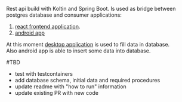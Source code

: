 Rest api build with Koltin and Spring Boot. Is used as bridge between postgres database and consumer applications:   
1. [react frontend application](https://github.com/staniakm/homeBudgetReact).     
2. [android app](https://github.com/staniakm/android_budget_app)


At this moment [desktop application](https://github.com/staniakm/HomeBudgetApp) is used to fill data in database.    
Also android app is able to insert some data into database.


#TBD
- test with testcontainers
- add database schema, initial data and required procedures
- update readme with "how to run" information
- update existing PR with new code
